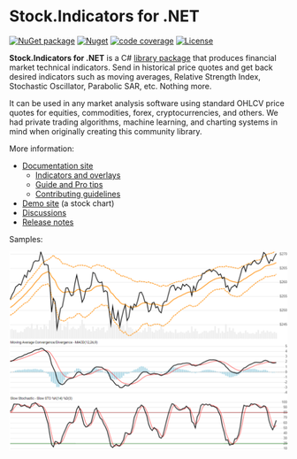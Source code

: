 # Stock.Indicators for .NET

[![NuGet package](https://img.shields.io/nuget/v/skender.stock.indicators?color=blue&logo=NuGet&label=NuGet%20Package)](https://www.nuget.org/packages/Skender.Stock.Indicators)
[![Nuget](https://img.shields.io/nuget/dt/skender.stock.indicators?logo=NuGet&label=Downloads)](https://www.nuget.org/packages/Skender.Stock.Indicators)
[![code coverage](https://img.shields.io/azure-devops/coverage/skender/stock.indicators/21/main?logo=AzureDevOps&label=Code%20Coverage)](https://dev.azure.com/skender/Stock.Indicators/_build/latest?definitionId=21&branchName=main&view=codecoverage-tab)
[![License](https://img.shields.io/badge/License-Apache%202.0-blue.svg)](https://opensource.org/licenses/Apache-2.0)

**Stock.Indicators for .NET** is a C# [library package](https://www.nuget.org/packages/Skender.Stock.Indicators) that produces financial market technical indicators.  Send in historical price quotes and get back desired indicators such as moving averages, Relative Strength Index, Stochastic Oscillator, Parabolic SAR, etc.  Nothing more.

It can be used in any market analysis software using standard OHLCV price quotes for equities, commodities, forex, cryptocurrencies, and others.  We had private trading algorithms, machine learning, and charting systems in mind when originally creating this community library.

More information:

- [Documentation site](https://daveskender.github.io/Stock.Indicators/indicators)
  - [Indicators and overlays](https://daveskender.github.io/Stock.Indicators/indicators)
  - [Guide and Pro tips](https://daveskender.github.io/Stock.Indicators/guide)
  - [Contributing guidelines](https://daveskender.github.io/Stock.Indicators/contributing)
- [Demo site](https://stock-charts.azurewebsites.net) (a stock chart)
- [Discussions](https://github.com/DaveSkender/Stock.Indicators/discussions)
- [Release notes](https://github.com/DaveSkender/Stock.Indicators/releases)

Samples:

![image](https://raw.githubusercontent.com/DaveSkender/Stock.Indicators/main/docs/examples.png)
